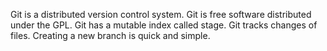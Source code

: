 Git is a distributed version control system. 
Git is free software distributed under the GPL. 
Git has a mutable index called stage. 
Git tracks changes of files.
Creating a new branch is quick and simple.